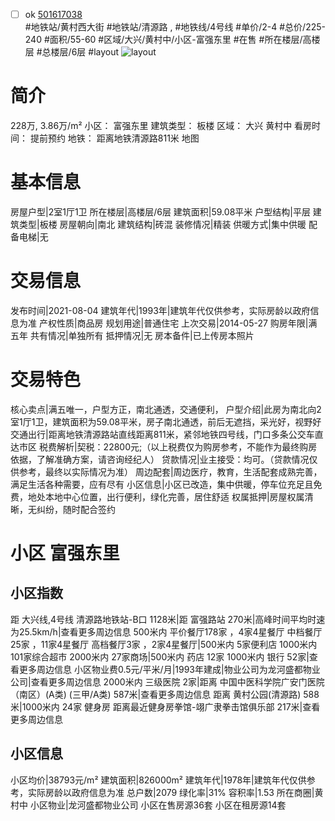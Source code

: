 - [ ] ok [501617038](https://bj.5i5j.com/ershoufang/501617038.html)  
 #地铁站/黄村西大街 #地铁站/清源路 ,  #地铁线/4号线
#单价/2-4 #总价/225-240 #面积/55-60   #区域/大兴/黄村中/小区-富强东里 #在售 #所在楼层/高楼层 #总楼层/6层 #layout 
![layout](http://image2a.5i5j.com/bdir/layout/9b8b41bb0d204b61bfbd338a5b8f2c47.jpg_P5.jpg) 
# 简介 
 228万,  3.86万/m² 
小区： 富强东里
建筑类型： 板楼
区域： 大兴 黄村中
看房时间： 提前预约
地铁： 距离地铁清源路811米 地图
# 基本信息 
 房屋户型|2室1厅1卫
所在楼层|高楼层/6层
建筑面积|59.08平米
户型结构|平层
建筑类型|板楼
房屋朝向|南北
建筑结构|砖混
装修情况|精装
供暖方式|集中供暖
配备电梯|无
# 交易信息 
 发布时间|2021-08-04
建筑年代|1993年|建筑年代仅供参考，实际房龄以政府信息为准
产权性质|商品房
规划用途|普通住宅
上次交易|2014-05-27
购房年限|满五年
共有情况|单独所有
抵押情况|无
房本备件|已上传房本照片
# 交易特色 
 核心卖点|满五唯一，户型方正，南北通透，交通便利，
户型介绍|此房为南北向2室1厅1卫，建筑面积为59.08平米，房子南北通透，前后无遮挡，采光好，视野好
交通出行|距离地铁清源路站直线距离811米，紧邻地铁四号线，门口多条公交车直达市区
税费解析|契税：22800元;（以上税费仅为购房参考，不能作为最终购房依据，了解准确方案，请咨询经纪人）
贷款情况|业主接受：均可。（贷款情况仅供参考，最终以实际情况为准）
周边配套|周边医疗，教育，生活配套成熟完善，满足生活各种需要，应有尽有
小区信息|小区已改造，集中供暖，停车位充足且免费，地处本地中心位置，出行便利，绿化完善，居住舒适
权属抵押|房屋权属清晰，无纠纷，随时配合签约
# 小区 富强东里
## 小区指数 
 距 大兴线,4号线 清源路地铁站-B口 1128米|距 富强路站 270米|高峰时间平均时速为25.5km/h|查看更多周边信息
500米内 平价餐厅178家 ，4家4星餐厅
中档餐厅25家 ，11家4星餐厅
高档餐厅3家 ，2家4星餐厅|500米内 5家便利店
1000米内 101家综合超市
2000米内 27家商场|500米内 药店 12家
1000米内 银行 52家|查看更多周边信息
小区物业费0.5元/平米/月|1993年建成|物业公司为龙河盛都物业公司|查看更多周边信息
2000米内 三级医院 2家|距离 中国中医科学院广安门医院（南区）(A类) (三甲/A类) 587米|查看更多周边信息
距离 黄村公园(清源路) 588米|1000米内 24家 健身房
距离最近健身房拳馆-翊广隶拳击馆俱乐部 217米|查看更多周边信息
## 小区信息 
 小区均价|38793元/m²
建筑面积|826000m²
建筑年代|1978年|建筑年代仅供参考，实际房龄以政府信息为准
总户数|2079
绿化率|31%
容积率|1.53
所在商圈|黄村中
小区物业|龙河盛都物业公司
小区在售房源36套
小区在租房源14套
